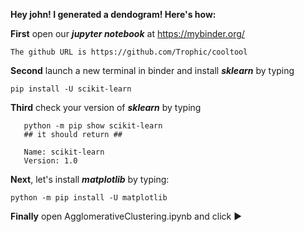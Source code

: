 **Hey john!
I generated a dendogram!
Here's how:**

**First** open our ***jupyter notebook*** at https://mybinder.org/

    The github URL is https://github.com/Trophic/cooltool


**Second** launch a new terminal in binder and install ***sklearn*** by typing

    pip install -U scikit-learn

**Third** check your version of ***sklearn*** by typing 

	   python -m pip show scikit-learn
	   ## it should return ##
	   
	   Name: scikit-learn
	   Version: 1.0

**Next**, let's install ***matplotlib*** by typing:

    python -m pip install -U matplotlib

**Finally** open AgglomerativeClustering.ipynb and click  ▶️


